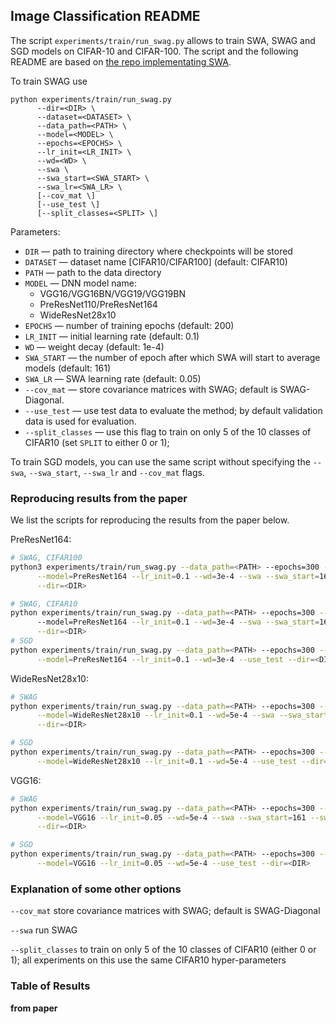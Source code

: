 ## Image Classification README

The script `experiments/train/run_swag.py` allows to train SWA, SWAG and SGD models on CIFAR-10 and CIFAR-100. 
The script and the following README are based on [the repo implementating SWA](https://github.com/timgaripov/swa).

To train SWAG use
```
python experiments/train/run_swag.py
      --dir=<DIR> \
      --dataset=<DATASET> \
      --data_path=<PATH> \
      --model=<MODEL> \
      --epochs=<EPOCHS> \
      --lr_init=<LR_INIT> \
      --wd=<WD> \
      --swa \
      --swa_start=<SWA_START> \
      --swa_lr=<SWA_LR> \
      [--cov_mat \]
      [--use_test \]
      [--split_classes=<SPLIT> \]
```
Parameters:

* ```DIR``` &mdash; path to training directory where checkpoints will be stored
* ```DATASET``` &mdash; dataset name [CIFAR10/CIFAR100] (default: CIFAR10)
* ```PATH``` &mdash; path to the data directory
* ```MODEL``` &mdash; DNN model name:
    - VGG16/VGG16BN/VGG19/VGG19BN
    - PreResNet110/PreResNet164
    - WideResNet28x10
* ```EPOCHS``` &mdash; number of training epochs (default: 200)
* ```LR_INIT``` &mdash; initial learning rate (default: 0.1)
* ```WD``` &mdash; weight decay (default: 1e-4)
* ```SWA_START``` &mdash; the number of epoch after which SWA will start to average models (default: 161)
* ```SWA_LR``` &mdash;  SWA learning rate (default: 0.05)
* ```--cov_mat``` &mdash; store covariance matrices with SWAG; default is SWAG-Diagonal. 
* ```--use_test``` &mdash; use test data to evaluate the method; by default validation data is used for evaluation. 
* ```--split_classes``` &mdash; use this flag to train on only 5 of the 10 classes of CIFAR10 (set `SPLIT` to either 0 or 1);

To train SGD models, you can use the same script  without specifying the `--swa`, `--swa_start`, `--swa_lr` and `--cov_mat` flags.

### Reproducing results from the paper

We list the scripts for reproducing the results from the paper below.

PreResNet164:
```bash
# SWAG, CIFAR100
python3 experiments/train/run_swag.py --data_path=<PATH> --epochs=300 --dataset=CIFAR100 --save_freq=300 \
      --model=PreResNet164 --lr_init=0.1 --wd=3e-4 --swa --swa_start=161 --swa_lr=0.05 --cov_mat --use_test \
      --dir=<DIR>

# SWAG, CIFAR10
python experiments/train/run_swag.py --data_path=<PATH> --epochs=300 --dataset=CIFAR10 --save_freq=300 \  
      --model=PreResNet164 --lr_init=0.1 --wd=3e-4 --swa --swa_start=161 --swa_lr=0.01 --cov_mat --use_test \
      --dir=<DIR>
# SGD
python experiments/train/run_swag.py --data_path=<PATH> --epochs=300 --dataset=CIFAR100 --save_freq=300 \
      --model=PreResNet164 --lr_init=0.1 --wd=3e-4 --use_test --dir=<DIR>
```

WideResNet28x10:
```bash
# SWAG
python experiments/train/run_swag.py --data_path=<PATH> --epochs=300 --dataset=CIFAR100 --save_freq=300 \
      --model=WideResNet28x10 --lr_init=0.1 --wd=5e-4 --swa --swa_start=161 --swa_lr=0.05 --cov_mat --use_test \
      --dir=<DIR>

# SGD
python experiments/train/run_swag.py --data_path=<PATH> --epochs=300 --dataset=CIFAR100 --save_freq=300 \
      --model=WideResNet28x10 --lr_init=0.1 --wd=5e-4 --use_test --dir=<DIR>
```

VGG16:
```bash
# SWAG
python experiments/train/run_swag.py --data_path=<PATH> --epochs=300 --dataset=CIFAR100 --save_freq=300 \
      --model=VGG16 --lr_init=0.05 --wd=5e-4 --swa --swa_start=161 --swa_lr=0.01 --cov_mat --use_test \
      --dir=<DIR>

# SGD
python experiments/train/run_swag.py --data_path=<PATH> --epochs=300 --dataset=CIFAR100 --save_freq=300 \
      --model=VGG16 --lr_init=0.05 --wd=5e-4 --use_test --dir=<DIR>
```
### Explanation of some other options

`--cov_mat` store covariance matrices with SWAG; default is SWAG-Diagonal

`--swa` run SWAG

`--split_classes` to train on only 5 of the 10 classes of CIFAR10 (either 0 or 1); all experiments on this use the same CIFAR10 hyper-parameters

### Table of Results

**from paper**
